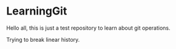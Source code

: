 # LearningGit

Hello all, this is just a test repository to learn about git operations.


Trying to break linear history.

